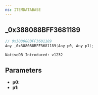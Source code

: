 ```yaml
---
ns: ITEMDATABASE
---
```

## _0x388088BFF3681189

```c
// 0x388088BFF3681189
Any _0x388088BFF3681189(Any p0, Any p1);
```

```
NativeDB Introduced: v1232
```

## Parameters
* **p0**:
* **p1**:
